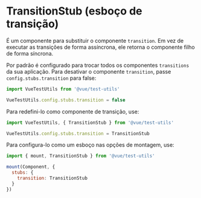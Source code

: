 # TransitionStub (esboço de transição)

É um componente para substituir o componente `transition`. Em vez de executar as transições de forma assíncrona, ele retorna o componente filho de forma síncrona.

Por padrão é configurado para trocar todos os componentes `transitions` da sua aplicação. Para desativar o componente `transition`, passe `config.stubs.transition` para false:

```js
import VueTestUtils from '@vue/test-utils'

VueTestUtils.config.stubs.transition = false
```

Para redefini-lo como componente de transição, use:

```js
import VueTestUtils, { TransitionStub } from '@vue/test-utils'

VueTestUtils.config.stubs.transition = TransitionStub
```

Para configura-lo como um esboço nas opções de montagem, use:

```js
import { mount, TransitionStub } from '@vue/test-utils'

mount(Component, {
  stubs: {
    transition: TransitionStub
  }
})
```
